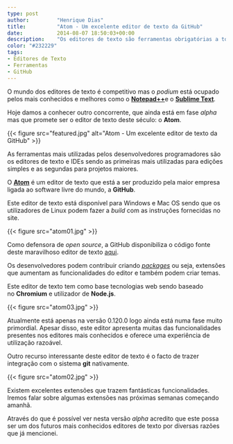 ```yaml
---
type: post
author:         "Henrique Dias"
title:          "Atom - Um excelente editor de texto da GitHub"
date:           2014-08-07 18:50:03+00:00
description:    "Os editores de texto são ferramentas obrigatórias a todos os programadores. Hoje damos a conhecer mais um que entrou neste competitivo mundo: o Atom."
color: "#232229"
tags:
- Editores de Texto
- Ferramentas
- GitHub
---
```


O mundo dos editores de texto é competitivo mas o *podium* está ocupado pelos mais conhecidos e melhores como o [**Notepad++**](http://notepad-plus-plus.org/)e o [**Sublime Text**](http://www.sublimetext.com/).

Hoje damos a conhecer outro concorrente, que ainda está em fase *alpha* mas que promete ser o editor de texto deste século: o **Atom**.

{{< figure src="featured.jpg" alt="Atom - Um excelente editor de texto da GitHub" >}}

As ferramentas mais utilizadas pelos desenvolvedores programadores são os editores de texto e IDEs sendo as primeiras mais utilizadas para edições simples e as segundas para projetos maiores.

O [**Atom**](https://atom.io/) é um editor de texto que está a ser produzido pela maior empresa ligada ao software livre do mundo, a **GitHub**.

Este editor de texto está disponível para Windows e Mac OS sendo que os utilizadores de Linux podem fazer a *build* com as instruções fornecidas no site.

{{< figure src="atom01.jpg" >}}

Como defensora de *open source*, a GitHub disponibiliza o código fonte deste maravilhoso editor de texto [aqui](https://github.com/atom/atom).

Os desenvolvedores podem contribuir criando [*packages*](https://atom.io/docs/latest/creating-a-package) ou seja, extensões que aumentam as funcionalidades do editor e também podem criar temas.

Este editor de texto tem como base tecnologias web sendo baseado no **Chromium** e utilizador de **Node.js**.

{{< figure src="atom03.jpg" >}}

Atualmente está apenas na versão 0.120.0 logo ainda está numa fase muito primordial. Apesar disso, este editor apresenta muitas das funcionalidades presentes nos editores mais conhecidos e oferece uma experiência de utilização razoável.

Outro recurso interessante deste editor de texto é o facto de trazer integração com o sistema **git** nativamente.

{{< figure src="atom02.jpg" >}}

Existem excelentes extensões que trazem fantásticas funcionalidades. Iremos falar sobre algumas extensões nas próximas semanas começando amanhã.

Através do que é possível ver nesta versão *alpha* acredito que este possa ser um dos futuros mais conhecidos editores de texto por diversas razões que já mencionei.
